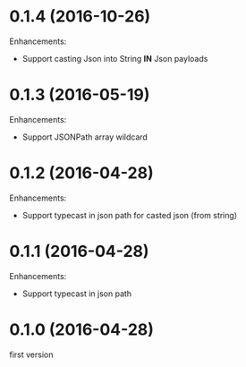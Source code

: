# 0.1.4 (2016-10-26)

Enhancements:

* Support casting Json into String **IN** Json payloads

# 0.1.3 (2016-05-19)

Enhancements:

* Support JSONPath array wildcard

# 0.1.2 (2016-04-28)

Enhancements:

* Support typecast in json path for casted json (from string)

# 0.1.1 (2016-04-28)

Enhancements:

* Support typecast in json path

# 0.1.0 (2016-04-28)

first version

